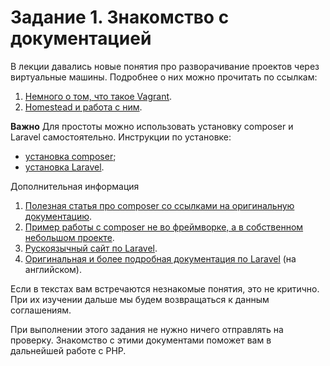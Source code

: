 # Задание 1. Знакомство с документацией

В лекции давались новые понятия про разворачивание проектов через виртуальные машины. Подробнее о них можно прочитать по ссылкам:
1. [Немного о том, что такое Vagrant](https://wiki.merionet.ru/servernye-resheniya/29/vagrant-ustanovka-i-nastrojka/).
2. [Homestead и работа с ним](https://laravel.ru/docs/v5/homestead).

**Важно** Для простоты можно использовать установку composer и Laravel самостоятельно. Инструкции по установке:
* [установка composer](https://www.hostinger.ru/rukovodstva/kak-ustanovit-composer);
* [установка Laravel](https://laravel.su/docs/5.4/installation).

Дополнительная информация
1. [Полезная статья про composer со ссылками на оригинальную документацию](https://habr.com/ru/post/439200/).
2. [Пример работы с composer не во фреймворке, а в собственном небольшом проекте](https://nicknixer.ru/saitostroitelstvo/primenenie-i-ispolzovanie-composer-dlya-php/).
3. [Рускоязычный сайт по Laravel](https://laravel.su/).
4. [Оригинальная и более подробная документация по Laravel](https://laravel.com/docs/7.x/installation) (на английском).


Если в текстах вам встречаются незнакомые понятия, это не критично. При их изучении дальше мы будем возвращаться к данным соглашениям.

При выполнении этого задания не нужно ничего отправлять на проверку. Знакомство с этими документами поможет вам в дальнейшей работе с PHP.
